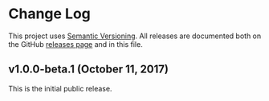 # Change Log

This project uses [Semantic Versioning](http://semver.org/). All releases are documented both on the GitHub [releases page](https://github.com/hoopr/codework/releases) and in this file.

## v1.0.0-beta.1 (October 11, 2017)

This is the initial public release.

